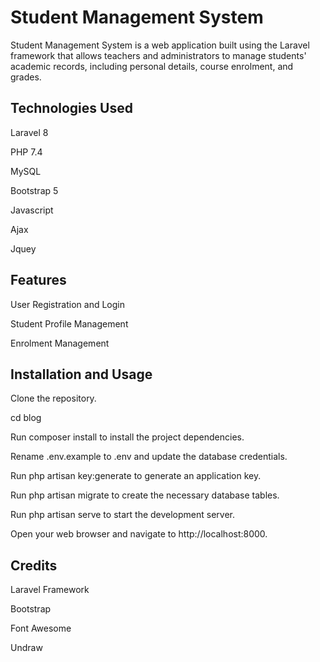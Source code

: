 # Student Management System
Student Management System is a web application built using the Laravel framework that allows teachers and administrators to manage students' academic records, including personal details, course enrolment, and grades.

## Technologies Used
Laravel 8

PHP 7.4

MySQL

Bootstrap 5

Javascript

Ajax

Jquey



## Features
User Registration and Login

Student Profile Management

Enrolment Management

## Installation and Usage
Clone the repository.

cd blog

Run composer install to install the project dependencies.

Rename .env.example to .env and update the database credentials.

Run php artisan key:generate to generate an application key.

Run php artisan migrate to create the necessary database tables.

Run php artisan serve to start the development server.

Open your web browser and navigate to http://localhost:8000.

## Credits
Laravel Framework

Bootstrap

Font Awesome

Undraw
